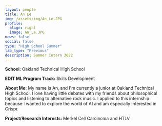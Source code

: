 ```yaml
---
layout: people
title: An Le
img: /assets/img/An_Le.JPG
profile:
  align: right
  image: An_Le.JPG
news: false
social: false
type: "High School Summer"
lab_type: "Previous"
description: Summer Intern 2022
---
```


**School:** Oakland Technical High School

**EDIT ML Program Track:**
Skills Development

**About Me:**
My name is An, and I'm currently a junior at Oakland Technical High School. I love having little debates with my friends about philosophical topics and listening to alternative rock music. I applied to this internship because I wanted to explore the world of AI and am especially interested in Crispr.

**Project/Research Interests:**
Merkel Cell Carcinoma and HTLV
